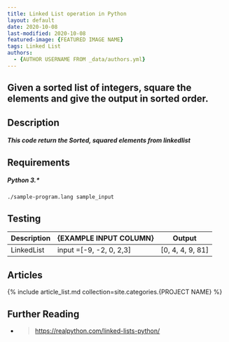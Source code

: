 ```yaml
---
title: Linked List operation in Python
layout: default
date: 2020-10-08
last-modified: 2020-10-08
featured-image: {FEATURED IMAGE NAME}
tags: Linked List
authors:
  - {AUTHOR USERNAME FROM _data/authors.yml}
---
```


## Given a sorted list of integers, square the elements and give the output in sorted order.
## Description

##### This code return the Sorted, squared elements from linkedlist

## Requirements

##### Python 3.* 

```shell
./sample-program.lang sample_input
```

## Testing

| Description | {EXAMPLE INPUT COLUMN} | Output             |
| ----------- | ---------------------- | ------------------ |
| LinkedList  |input =[-9, -2, 0, 2,3] | [0, 4, 4, 9, 81]   |


## Articles

{% include article_list.md collection=site.categories.{PROJECT NAME} %}

## Further Reading

- > https://realpython.com/linked-lists-python/
